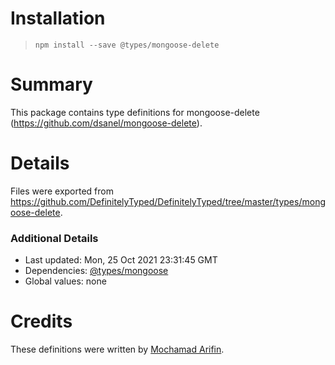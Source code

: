 # Installation
> `npm install --save @types/mongoose-delete`

# Summary
This package contains type definitions for mongoose-delete (https://github.com/dsanel/mongoose-delete).

# Details
Files were exported from https://github.com/DefinitelyTyped/DefinitelyTyped/tree/master/types/mongoose-delete.

### Additional Details
 * Last updated: Mon, 25 Oct 2021 23:31:45 GMT
 * Dependencies: [@types/mongoose](https://npmjs.com/package/@types/mongoose)
 * Global values: none

# Credits
These definitions were written by [Mochamad Arifin](https://github.com/ndunks).
